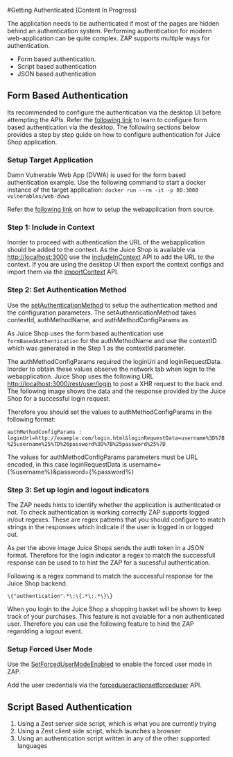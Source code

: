 #Getting Authenticated (Content In Progress)

The application needs to be authenticated if most of the pages are hidden behind an authentication system. Performing authentication
for modern web-application can be quite complex. ZAP supports multiple ways for authentication. 

- Form based authentication.
- Script based authentication
- JSON based authentication

## Form Based Authentication

Its recommended to configure the authentication via the desktop UI before attempting the APIs. Refer the 
[following link](https://github.com/zaproxy/zaproxy/wiki/FAQformauth) to learn to configure form based authentication
via the desktop. The following sections below provides a step by step guide on how to configure authentication for Juice Shop
application.

### Setup Target Application

Damn Vulnerable Web App (DVWA) is used for the form based authentication example. Use the following command to start
a docker instance of the target application: `docker run --rm -it -p 80:3000 vulnerables/web-dvwa` 

Refer the [following link](#https://github.com/ethicalhack3r/DVWA) on how to setup the webapplication from source.

### Step 1: Include in Context

Inorder to proceed with authentication the URL of the webapplication should be added to the context. As the Juice Shop is available
via [http://localhost:3000](http://localhost:3000) use the [includeInContext](#contextactionincludeincontext) API to add the
URL to the context. If you are using the desktop UI then export the context configs and import them via the 
[importContext](#contextactionimportcontext) API.

### Step 2:  Set Authentication Method

Use the [setAuthenticationMethod](#authenticationactionsetauthenticationmethod) to setup the authentication method and 
the configuration parameters. The setAuthenticationMethod takes contextId, authMethodName, and authMethodConfigParams as

As Juice Shop uses the form based authentication use `formBasedAuthentication` for the authMethodName and use the contextID
which was generated in the Step 1 as the contextId parameter. 

The authMethodConfigParams required the loginUrl and loginRequestData. Inorder to obtain these values observe the network 
tab when login to the webapplication. Juice Shop uses the following URL [http://localhost:3000/rest/user/login](http://localhost:3000/rest/user/login)
to post a XHR request to the back end. The following image shows the data and the response provided by the Juice Shop
for a successful login request. 

Therefore you should set the values to authMethodConfigParams in the following format:

`authMethodConfigParams : loginUrl=http://example.com/login.html&loginRequestData=username%3D%7B%25username%25%7D%26password%3D%7B%25password%25%7D`

The values for authMethodConfigParams parameters must be URL encoded, in this case loginRequestData is username={%username%}&password={%password%}

### Step 3: Set up login and logout indicators

The ZAP needs hints to identify whether the application is authenticated or not. To check authentication is working correctly 
ZAP supports logged in/out regexes. These are regex patterns that you should configure to match strings in the responses 
which indicate if the user is logged in or logged out.

As per the above image Juice Shops sends the auth token in a JSON format. Therefore for the login indicator a regex to match the successfull response can be 
used to to hint the ZAP for a sucessful authentication.

Following is a regex command to match the successful response for the Juice Shop backend.

`\{"authentication".*\:\{.*\:.*\}\}`

When you login to the Juice Shop a shopping basket will be shown to keep track of your purchases. This feature is not avaiable for
a non authenticated user. Therefore you can use the following feature to hind the ZAP regardding a logout event.

### Setup Forced User Mode

Use the [SetForcedUserModeEnabled](#forceduseractionsetforcedusermodeenabled) to enable the forced user mode in ZAP.


Add the user credentials via the [forceduseractionsetforceduser](#forceduseractionsetforceduser) API.


## Script Based Authentication

1. Using a Zest server side script, which is what you are currently trying
2. Using a Zest client side script, which launches a browser
3. Using an authentication script written in any of the other supported languages
